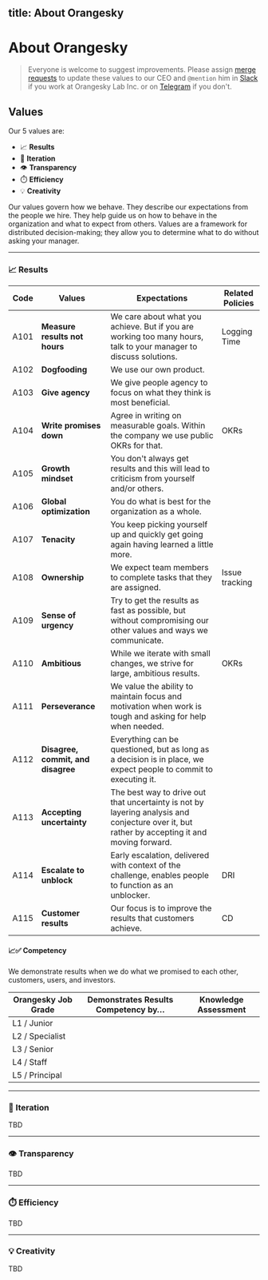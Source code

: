 title: About Orangesky
---

# About Orangesky

> Everyone is welcome to suggest improvements.
> Please assign [merge requests](https://github.com/OrangeskyLab/Handbook/compare) to update these values to our CEO and `@mention` him in [Slack](https://orangeskyhq.slack.com) if you work at Orangesky Lab Inc. or on [Telegram](https://t.me/orangeskylab) if you don't.

## Values


Our 5 values are:

- 📈 **Results**
- 👣 **Iteration**
- 👁️ **Transparency**
- ⏱️ **Efficiency**
- 💡 **Creativity**

Our values govern how we behave. They describe our expectations from the people we hire. They help guide us on how to behave in the organization and what to expect from others. Values are a framework for distributed decision-making; they allow you to determine what to do without asking your manager.

---
	
### 📈 Results

Code | Values	| Expectations       | Related Policies
---|-------------------	| ----------------------------------------- | ------------------------
A101 | **Measure results not hours** | We care about what you achieve. But if you are working too many hours, talk to your manager to discuss solutions.| Logging Time
A102 | **Dogfooding** |  We use our own product. | 
A103 | **Give agency** |  We give people agency to focus on what they think is most beneficial. | 
A104 | **Write promises down** |  Agree in writing on measurable goals. Within the company we use public OKRs for that. | OKRs
A105 | **Growth mindset** |  You don't always get results and this will lead to criticism from yourself and/or others.   | 
A106 | **Global optimization** |  You do what is best for the organization as a whole.  | 
A107 | **Tenacity** |  You keep picking yourself up and quickly get going again having learned a little more. | 
A108 | **Ownership** | We expect team members to complete tasks that they are assigned. | Issue tracking
A109 | **Sense of urgency** | Try to get the results as fast as possible, but without compromising our other values and ways we communicate. | 
A110 | **Ambitious** | While we iterate with small changes, we strive for large, ambitious results. | OKRs
A111 | **Perseverance** | We value the ability to maintain focus and motivation when work is tough and asking for help when needed. | 
A112 | **Disagree, commit, and disagree** | Everything can be questioned, but as long as a decision is in place, we expect people to commit to executing it. | 
A113 | **Accepting uncertainty** |  The best way to drive out that uncertainty is not by layering analysis and conjecture over it, but rather by accepting it and moving forward. | 
A114 | **Escalate to unblock**	 | Early escalation, delivered with context of the challenge, enables people to function as an unblocker. | DRI
A115 | **Customer results**	 | Our focus is to improve the results that customers achieve. | CD

#### 📈✅ Competency

We demonstrate results when we do what we promised to each other, customers, users, and investors.

Orangesky Job Grade	| Demonstrates Results Competency by…       | Knowledge Assessment
-------------------	| ----------------------------------------- | ------------------------
  L1 / Junior       |                                           | 
  L2 / Specialist   |                                           | 
  L3 / Senior       |                                           | 
  L4 / Staff        |                                           | 
  L5 / Principal    |                                           | 

---

### 👣 Iteration

TBD

---

### 👁️ Transparency

TBD

---

### ⏱️ Efficiency

TBD

---

### 💡 Creativity

TBD


